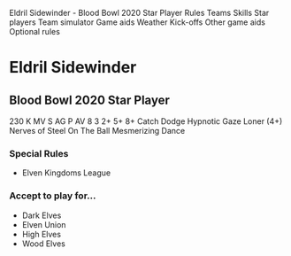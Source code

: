 ﻿
Eldril Sidewinder - Blood Bowl 2020 Star Player
Rules
Teams
Skills
Star players
Team simulator
Game aids
Weather
Kick-offs
Other game aids
Optional rules
# Eldril Sidewinder
## Blood Bowl 2020 Star Player
230 K
MV
S
AG
P
AV
8
3
2+
5+
8+
Catch
Dodge
Hypnotic Gaze
Loner (4+)
Nerves of Steel
On The Ball
Mesmerizing Dance
### Special Rules
* Elven Kingdoms League
### Accept to play for...
* Dark Elves
* Elven Union
* High Elves
* Wood Elves